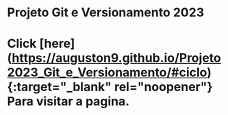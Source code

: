 # Projeto Git e Versionamento 2023

# Click [here] (https://auguston9.github.io/Projeto2023_Git_e_Versionamento/#ciclo){:target="_blank" rel="noopener"} Para visitar a pagina.
